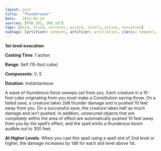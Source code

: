 ```yaml
---
layout: post
title:  "Thunderwave"
date:   2014-08-24
sources: [PHB.282, SRD.187]
tags: [bard, druid, sorcerer, wizard, level1, action, evocation]
subtags: [artificer: armorer, artificer: artillerist, cleric: tempest, warlock: genie-djinni]
---
```


**1st-level evocation**

**Casting Time**: 1 action

**Range**: Self (15-foot cube)

**Components**: V, S

**Duration**: Instantaneous

A wave of thunderous force sweeps out from you. Each creature in a 15-foot cube originating from you must make a Constitution saving throw. On a failed save, a creature takes 2d8 thunder damage and is pushed 10 feet away from you. On a successful save, the creature takes half as much damage and isn’t pushed. In addition, unsecured objects that are completely within the area of effect are automatically pushed 10 feet away from you by the spell’s effect, and the spell emits a thunderous boom audible out to 300 feet.

**At Higher Levels.** When you cast this spell using a spell slot of 2nd level or higher, the damage increases by 1d8 for each slot level above 1st.
